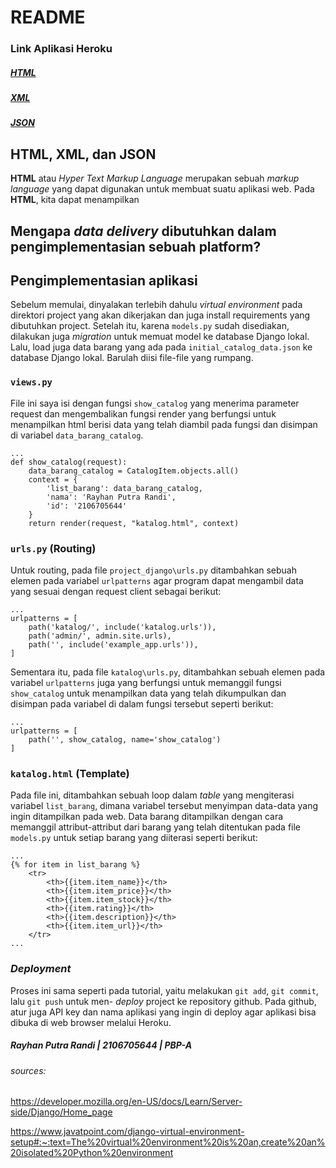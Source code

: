 # README

### Link Aplikasi Heroku
##### [HTML](https://pbp-assignments-mywatchlist.herokuapp.com/mywatchlist/html/)
##### [XML](https://pbp-assignments-mywatchlist.herokuapp.com/mywatchlist/xml/)
##### [JSON](https://pbp-assignments-mywatchlist.herokuapp.com/mywatchlist/json/)


## HTML, XML, dan JSON

**HTML** atau _Hyper Text Markup Language_ merupakan sebuah _markup language_ yang dapat digunakan untuk membuat suatu aplikasi web. Pada **HTML**, kita dapat menampilkan 

## Mengapa _data delivery_ dibutuhkan dalam pengimplementasian sebuah platform?



## Pengimplementasian aplikasi

Sebelum memulai, dinyalakan terlebih dahulu _virtual environment_ pada direktori project yang akan dikerjakan dan juga install requirements yang dibutuhkan project. Setelah itu, karena ```models.py``` sudah disediakan, dilakukan juga _migration_ untuk memuat model ke database Django lokal. Lalu, load juga data barang yang ada pada ```initial_catalog_data.json``` ke database Django lokal. Barulah diisi file-file yang rumpang.

### ```views.py```

File ini saya isi dengan fungsi ```show_catalog``` yang menerima parameter request dan mengembalikan fungsi render yang berfungsi untuk menampilkan html berisi data yang telah diambil pada fungsi dan disimpan di variabel ```data_barang_catalog```.

```
...
def show_catalog(request):
    data_barang_catalog = CatalogItem.objects.all()
    context = {
        'list_barang': data_barang_catalog,
        'nama': 'Rayhan Putra Randi',
        'id': '2106705644'
    }
    return render(request, "katalog.html", context)
```

### ```urls.py``` (Routing)

Untuk routing, pada file ```project_django\urls.py``` ditambahkan sebuah elemen pada variabel ```urlpatterns``` agar program dapat mengambil data yang sesuai dengan request client sebagai berikut:
```
...
urlpatterns = [
    path('katalog/', include('katalog.urls')),
    path('admin/', admin.site.urls),
    path('', include('example_app.urls')),
]
```
Sementara itu, pada file ```katalog\urls.py```, ditambahkan sebuah elemen pada variabel ```urlpatterns``` juga yang berfungsi untuk memanggil fungsi ```show_catalog``` untuk menampilkan data yang telah dikumpulkan dan disimpan pada variabel di dalam fungsi tersebut seperti berikut:
```
...
urlpatterns = [
    path('', show_catalog, name='show_catalog')
]
```

### ```katalog.html``` (Template)

Pada file ini, ditambahkan sebuah loop dalam _table_ yang mengiterasi variabel ```list_barang```, dimana variabel tersebut menyimpan data-data yang ingin ditampilkan pada web. Data barang ditampilkan dengan cara memanggil attribut-attribut dari barang yang telah ditentukan pada file ```models.py``` untuk setiap barang yang diiterasi seperti berikut:
```
...
{% for item in list_barang %}
    <tr>
        <th>{{item.item_name}}</th>
        <th>{{item.item_price}}</th>
        <th>{{item.item_stock}}</th>
        <th>{{item.rating}}</th>
        <th>{{item.description}}</th>
        <th>{{item.item_url}}</th>
    </tr>
...
```

### _Deployment_

Proses ini sama seperti pada tutorial, yaitu melakukan ```git add```, ```git commit```, lalu ```git push``` untuk men- _deploy_ project ke repository github. Pada github, atur juga API key dan nama aplikasi yang ingin di deploy agar aplikasi bisa dibuka di web browser melalui Heroku.
 
##### _Rayhan Putra Randi | 2106705644 | PBP-A_

###### _sources_:
https://developer.mozilla.org/en-US/docs/Learn/Server-side/Django/Home_page

https://www.javatpoint.com/django-virtual-environment-setup#:~:text=The%20virtual%20environment%20is%20an,create%20an%20isolated%20Python%20environment
